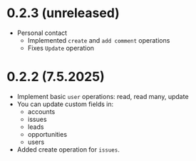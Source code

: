 # 0.2.3 (unreleased)

- Personal contact
  - Implemented `create` and `add comment` operations
  - Fixes `Update` operation

# 0.2.2 (7.5.2025)

- Implement basic `user` operations: read, read many, update
- You can update custom fields in:
  - accounts
  - issues
  - leads
  - opportunities
  - users
- Added create operation for `issues`.
